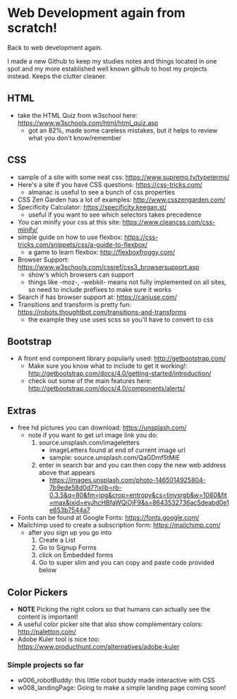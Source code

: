 # Web Development again from scratch!
Back to web development again.

I made a new Github to keep my studies notes and things located in one spot and my more established well known github to host my projects instead. Keeps the clutter cleaner.

## HTML
- take the HTML Quiz from w3school here: https://www.w3schools.com/html/html_quiz.asp
    - got an 82%, made some careless mistakes, but it helps to review what you don't know/remember

## CSS
- sample of a site with some neat css: https://www.supremo.tv/typeterms/ 
- Here's a site if you have CSS questions: https://css-tricks.com/
	- almanac is useful to see a bunch of css properties
- CSS Zen Garden has a lot of examples: http://www.csszengarden.com/
- Specificity Calculator: https://specificity.keegan.st/
	- useful if you want to see which selectors takes precedence
- You can minify your css at this site: https://www.cleancss.com/css-minify/
- simple guide on how to use flexbox: https://css-tricks.com/snippets/css/a-guide-to-flexbox/
	- a game to learn flexbox: http://flexboxfroggy.com/
- Browser Support: https://www.w3schools.com/cssref/css3_browsersupport.asp
	- show's which browsers can support
	- things like -moz-, -webkit- means not fully implemented on all sites, so need to include prefixes to make sure it works
- Search if has browser support at: https://caniuse.com/
- Transitions and transform is pretty fun: https://robots.thoughtbot.com/transitions-and-transforms
	- the example they use uses scss so you'll have to convert to css

## Bootstrap
- A front end component library popularly used: http://getbootstrap.com/
	- Make sure you know what to include to get it working!: http://getbootstrap.com/docs/4.0/getting-started/introduction/
	- check out some of the main features here: http://getbootstrap.com/docs/4.0/components/alerts/


## Extras
- free hd pictures you can download: https://unsplash.com/
	- note if you want to get url image link you do:
		1. source.unsplash.com/imageletters
			- imageLetters found at end of current image url
			- sample: source.unsplash.com/QaGDmf5tMiE
		2. enter in search bar and you can then copy the new web address above that appears
			- https://images.unsplash.com/photo-1465014925804-7b9ede58d0d7?ixlib=rb-0.3.5&q=80&fm=jpg&crop=entropy&cs=tinysrgb&w=1080&fit=max&ixid=eyJhcHBfaWQiOjF9&s=8643532736ac5deabd0e1e653b7544a7
- Fonts can be found at Google Fonts: https://fonts.google.com/
- Mailchimp used to create a subscription form: https://mailchimp.com/
	- after you sign up you go into
		1. Create a List 
		2. Go to Signup Forms
		3. click on Embedded forms
		4. Go to super slim and you can copy and paste code provided below

## Color Pickers
- **NOTE** Picking the right colors so that humans can actually see the content is important!
- A useful color picker site that also show complementary colors: http://paletton.com/
- Adobe Kuler tool is nice too: https://www.producthunt.com/alternatives/adobe-kuler


### Simple projects so far
- w006_robotBuddy: this little robot buddy made interactive with CSS
- w008_landingPage: Going to make a simple landing page coming soon!